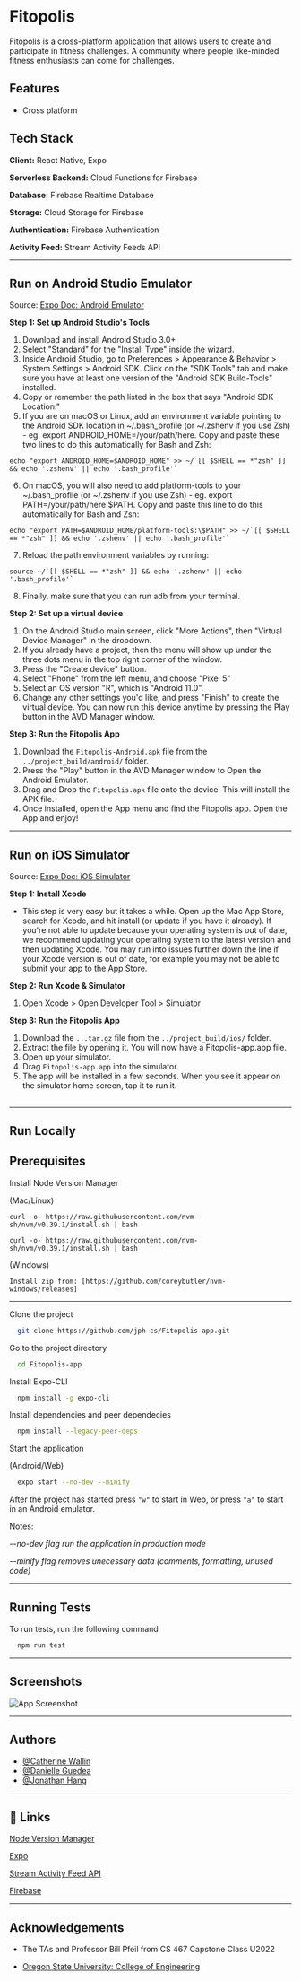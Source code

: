 # Fitopolis

Fitopolis is a cross-platform application that allows users to create and participate in fitness challenges. A community where people like-minded fitness enthusiasts can come for challenges.

## Features

- Cross platform

## Tech Stack

**Client:** React Native, Expo

**Serverless Backend:** Cloud Functions for Firebase

**Database:** Firebase Realtime Database

**Storage:** Cloud Storage for Firebase

**Authentication:** Firebase Authentication

**Activity Feed:** Stream Activity Feeds API

---

## Run on Android Studio Emulator

Source: [Expo Doc: Android Emulator](https://docs.expo.dev/workflow/android-studio-emulator/)

**Step 1: Set up Android Studio's Tools**

1. Download and install Android Studio 3.0+
2. Select "Standard" for the "Install Type" inside the wizard.
3. Inside Android Studio, go to Preferences > Appearance & Behavior > System Settings > Android SDK. Click on the "SDK Tools" tab and make sure you have at least one version of the "Android SDK Build-Tools" installed.
4. Copy or remember the path listed in the box that says "Android SDK Location."
5. If you are on macOS or Linux, add an environment variable pointing to the Android SDK location in ~/.bash_profile (or ~/.zshenv if you use Zsh) - eg. export ANDROID_HOME=/your/path/here. Copy and paste these two lines to do this automatically for Bash and Zsh:

```[ -d "$HOME/Library/Android/sdk" ] && ANDROID_HOME=$HOME/Library/Android/sdk || ANDROID_HOME=$HOME/Android/Sdk
echo "export ANDROID_HOME=$ANDROID_HOME" >> ~/`[[ $SHELL == *"zsh" ]] && echo '.zshenv' || echo '.bash_profile'`
```

6. On macOS, you will also need to add platform-tools to your ~/.bash_profile (or ~/.zshenv if you use Zsh) - eg. export PATH=/your/path/here:$PATH. Copy and paste this line to do this automatically for Bash and Zsh:

```
echo "export PATH=$ANDROID_HOME/platform-tools:\$PATH" >> ~/`[[ $SHELL == *"zsh" ]] && echo '.zshenv' || echo '.bash_profile'`
```

7. Reload the path environment variables by running:

```
source ~/`[[ $SHELL == *"zsh" ]] && echo '.zshenv' || echo '.bash_profile'`
```

8. Finally, make sure that you can run adb from your terminal.

**Step 2: Set up a virtual device**

1. On the Android Studio main screen, click "More Actions", then "Virtual Device Manager" in the dropdown.
2. If you already have a project, then the menu will show up under the three dots menu in the top right corner of the window.
3. Press the "Create device" button.
4. Select "Phone" from the left menu, and choose "Pixel 5"
5. Select an OS version "R", which is "Android 11.0".
6. Change any other settings you'd like, and press "Finish" to create the virtual device. You can now run this device anytime by pressing the Play button in the AVD Manager window.

**Step 3: Run the Fitopolis App**

1. Download the `Fitopolis-Android.apk` file from the `../project_build/android/` folder.
2. Press the "Play" button in the AVD Manager window to Open the Android Emulator.
3. Drag and Drop the `Fitopolis.apk` file onto the device. This will install the APK file.
4. Once installed, open the App menu and find the Fitopolis app. Open the App and enjoy!

---

## Run on iOS Simulator

Source: [Expo Doc: iOS Simulator](https://docs.expo.dev/workflow/android-studio-emulator/)

**Step 1: Install Xcode**

- This step is very easy but it takes a while. Open up the Mac App Store, search for Xcode, and hit install (or update if you have it already). If you're not able to update because your operating system is out of date, we recommend updating your operating system to the latest version and then updating Xcode. You may run into issues further down the line if your Xcode version is out of date, for example you may not be able to submit your app to the App Store.

**Step 2: Run Xcode & Simulator**

1. Open Xcode > Open Developer Tool > Simulator

**Step 3: Run the Fitopolis App**

1. Download the `...tar.gz` file from the `../project_build/ios/` folder.
2. Extract the file by opening it. You will now have a Fitopolis-app.app file.
3. Open up your simulator.
4. Drag `Fitopolis-app.app` into the simulator.
5. The app will be installed in a few seconds. When you see it appear on the simulator home screen, tap it to run it.

##

---

## **Run Locally**

## Prerequisites

Install Node Version Manager

(Mac/Linux)

```
curl -o- https://raw.githubusercontent.com/nvm-sh/nvm/v0.39.1/install.sh | bash
```

```
curl -o- https://raw.githubusercontent.com/nvm-sh/nvm/v0.39.1/install.sh | bash
```

(Windows)

```
Install zip from: [https://github.com/coreybutler/nvm-windows/releases]
```

---

Clone the project

```bash
  git clone https://github.com/jph-cs/Fitopolis-app.git
```

Go to the project directory

```bash
  cd Fitopolis-app
```

Install Expo-CLI

```bash
  npm install -g expo-cli
```

Install dependencies and peer dependecies

```bash
  npm install --legacy-peer-deps
```

Start the application

(Android/Web)

```bash
  expo start --no-dev --minify
```

After the project has started press `"w"` to start in Web, or
press `"a"` to start in an Android emulator.


Notes:

*--no-dev flag run the application in production mode*

*--minify flag removes unecessary data (comments, formatting, unused code)*

---

## Running Tests

To run tests, run the following command

```bash
  npm run test
```

---

## Screenshots

![App Screenshot](https://lh3.googleusercontent.com/pw/AL9nZEVOfXaAKGhiNnlzdhR9X-3zlicLX3iIA2lU9IdcYaIWMPQusjp2GPcl92yPBtZgV-lgIUKdl3gpR85rJvhIyKNTQ-A31c1I6g6oWRXq11-_GmS89irP7ACnA1IdxlfoaksTLYShacVuGLE1EYl4Jis=w917-h855-no)

---

## Authors

- [@Catherine Wallin](https://github.com/CatWallin)
- [@Danielle Guedea](https://github.com/dguedea)
- [@Jonathan Hang](https://github.com/jph-cs)

---

## 🔗 Links

[Node Version Manager](https://github.com/nvm-sh/nvm)

[Expo](https://docs.expo.dev/)

[Stream Activity Feed API](https://getstream.io/)

[Firebase](https://firebase.google.com/)

---

## Acknowledgements

- The TAs and Professor Bill Pfeil from CS 467 Capstone Class U2022

- [Oregon State University: College of Engineering](https://engineering.oregonstate.edu/)
